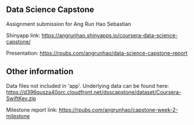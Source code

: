 ## Data Science Capstone

Assignment submission for Ang Run Hao Sebastian

Shinyapp link:
https://angrunhao.shinyapps.io/coursera-data-science-capstone/

Presentation:
https://rpubs.com/angrunhao/data-science-capstone-report

## Other information

Data files not included in 'app'. Underlying data can be found here: https://d396qusza40orc.cloudfront.net/dsscapstone/dataset/Coursera-SwiftKey.zip

Milestone report link:
https://rpubs.com/angrunhao/capstone-week-2-milestone